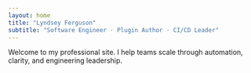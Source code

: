 ```yaml
---
layout: home
title: "Lyndsey Ferguson"
subtitle: "Software Engineer · Plugin Author · CI/CD Leader"
---
```


Welcome to my professional site. I help teams scale through automation, clarity, and engineering leadership.
